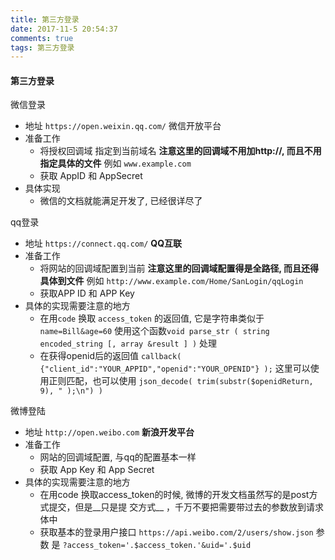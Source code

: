 ```yaml
---
title: 第三方登录
date: 2017-11-5 20:54:37
comments: true
tags: 第三方登录
---
```

#### 第三方登录

微信登录

   * 地址 `https://open.weixin.qq.com/`  微信开放平台
   * 准备工作
     - 将授权回调域 指定到当前域名   __注意这里的回调域不用加http://, 而且不用指定具体的文件__   例如 `www.example.com` 
     - 获取 AppID 和 AppSecret
   * 具体实现
     * 微信的文档就能满足开发了, 已经很详尽了

qq登录

   * 地址 `https://connect.qq.com/`    __QQ互联__ 
   * 准备工作
     * 将网站的回调域配置到当前 __注意这里的回调域配置得是全路径, 而且还得具体到文件__ 
       例如 `http://www.example.com/Home/SanLogin/qqLogin`
     * 获取APP ID 和  APP Key
   * 具体的实现需要注意的地方
     * 在用`code` 换取 `access_token` 的返回值, 它是字符串类似于  `name=Bill&age=60` 
       使用这个函数`void parse_str ( string encoded_string [, array &result ] )` 处理
     * 在获得openid后的返回值 `callback( {"client_id":"YOUR_APPID","openid":"YOUR_OPENID"} );`
       这里可以使用正则匹配，也可以使用 `json_decode( trim(substr($openidReturn, 9), " );\n") )`

微博登陆

   * 地址 `http://open.weibo.com`  __新浪开发平台__ 
   * 准备工作
     * 网站的回调域配置, 与qq的配置基本一样
     * 获取  App Key 和 App Secret
   * 具体的实现需要注意的地方
     * 在用code 换取access_token的时候, 微博的开发文档虽然写的是post方式提交，但是__只是提
       交方式__ ，千万不要把需要带过去的参数放到请求体中
     * 获取基本的登录用户接口 `https://api.weibo.com/2/users/show.json` 
       参数 是 `?access_token='.$access_token.'&uid='.$uid`
